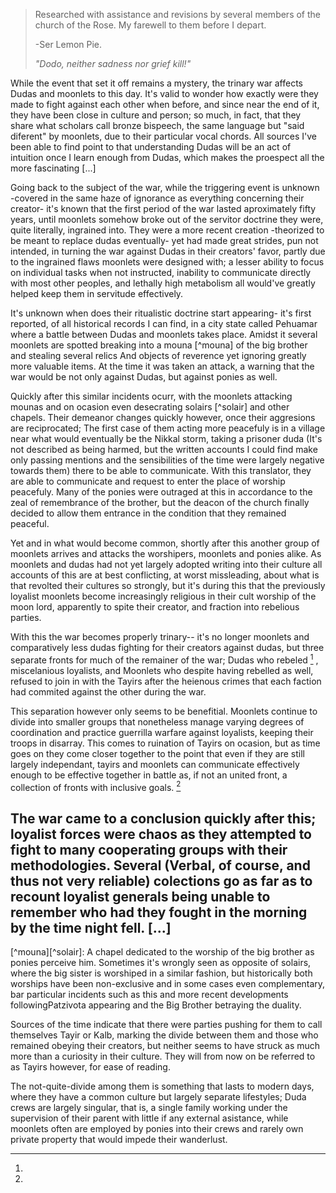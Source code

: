 > Researched with assistance and revisions by several members of the church of the Rose. My farewell to them before I depart.
>
> -Ser Lemon Pie.
>
> *"Dodo, neither sadness nor grief kill!"*


 While the event that set it off remains a mystery, the trinary war affects Dudas and moonlets to this day. It's valid to wonder how exactly were they made to fight against each other when before, and since near the end of it, they have been close in culture and person; so much, in fact, that they share what scholars call bronze bispeech, the same language but "said diferent" by moonlets, due to their particular vocal chords. All sources I've been able to find point to that understanding Dudas will be an act of intuition once I learn enough from Dudas, which makes the proespect all the more fascinating [...]

 Going back to the subject of the war, while the triggering event is unknown -covered in the same haze of ignorance as everything concerning their creator- it's known that the first period of the war lasted aproximately fifty years, until moonlets somehow broke out of the servitor doctrine they were, quite literally, ingrained into. They were a more recent creation -theorized to be meant to replace dudas eventually- yet had made great strides, pun not intended, in turning the war against Dudas in their creators' favor, partly due to the ingrained flaws moonlets were designed with; a lesser ability to focus on individual tasks when not instructed, inability to communicate directly with most other peoples, and lethally high metabolism all would've greatly helped keep them in servitude effectively.

 It's unknown when does their ritualistic doctrine start appearing- it's first reported, of all historical records I can find, in a city state called Pehuamar where a battle between Dudas and moonlets takes place. Amidst it several moonlets are spotted breaking into a mouna [^mouna] of the big brother and stealing several relics And objects of reverence yet ignoring greatly more valuable items. At the time it was taken an attack, a warning that the war would be not only against Dudas, but against ponies as well.

 Quickly after this similar incidents ocurr, with the moonlets attacking mounas and on ocasion even desecrating solairs [^solair] and other chapels. Their demeanor changes quickly however, once their aggresions are reciprocated; The first case of them acting more peacefuly is in a village near what would eventually be the Nikkal storm, taking a prisoner duda (It's not described as being harmed, but the written accounts I could find make only passing mentions and the sensibilities of the time were largely negative towards them) there to be able to communicate. With this translator, they are able to communicate and request to enter the place of worship peacefuly. Many of the ponies were outraged at this in accordance to the zeal of remembrance of the brother, but the deacon of the church finally decided to allow them entrance in the condition that they remained peaceful.

 Yet and in what would become common, shortly after this another group of moonlets arrives and attacks the worshipers, moonlets and ponies alike. As moonlets and dudas had not yet largely adopted writing into their culture all accounts of this are at best conflicting, at worst missleading, about what is that revolted their cultures so strongly, but it's during this that the previously loyalist moonlets become increasingly religious in their cult worship of the moon lord, apparently to spite their creator, and fraction into rebelious parties.

 With this the war becomes properly trinary-- it's no longer moonlets and comparatively less dudas fighting for their creators against dudas, but three separate fronts for much of the remainer of the war; Dudas who rebeled [^kalb] , miscelanious loyalists, and Moonlets who despite having rebelled as well, refused to join in with the Tayirs after the heienous crimes that each faction had commited against the other during the war.

 This separation however only seems to be benefitial. Moonlets continue to divide into smaller groups that nonetheless manage varying degrees of coordination and practice guerrilla warfare against loyalists, keeping their troops in disarray. This comes to ruination of Tayirs on ocasion, but as time goes on they come closer together to the point that even if they are still largely independant, tayirs and moonlets can communicate effectively enough to be effective together in battle as, if not an united front, a collection of fronts with inclusive goals. [^divide]

 The war came to a conclusion quickly after this; loyalist forces were chaos as they attempted to fight to many cooperating groups with their methodologies. Several (Verbal, of course, and thus not very reliable) colections go as far as to recount loyalist generals being unable to remember who had they fought in the morning by the time night fell. [...]
-------------------------------------------------------------


[^mouna][^solair]:
A chapel dedicated to the worship of the big brother as ponies perceive him. Sometimes it's wrongly seen as opposite of solairs, where the big sister is worshiped in a similar fashion, but historically both worships have been non-exclusive and in some cases even complementary, bar particular incidents such as this and more recent developments followingPatzivota appearing and the Big Brother betraying the duality.

[^kalb]:
Sources of the time indicate that there were parties pushing for them to call themselves Tayir or Kalb, marking the divide between them and those who remained obeying their creators, but neither seems to have struck as much more than a curiosity in their culture. They will from now on be referred to as Tayirs however, for ease of reading.

[^divide]:
The not-quite-divide among them is something that lasts to modern days, where they have a common culture but largely separate lifestyles; Duda crews are largely singular, that is, a single family working under the supervision of their parent with little if any external asistance, while moonlets often are employed by ponies into their crews and rarely own private property that would impede their wanderlust.
